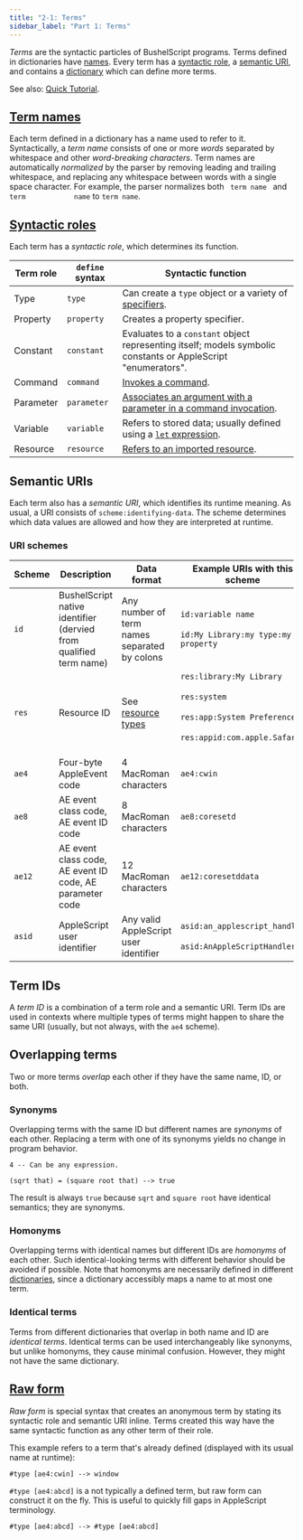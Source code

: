 ```yaml
---
title: "2-1: Terms"
sidebar_label: "Part 1: Terms"
---
```


_Terms_ are the syntactic particles of BushelScript programs. Terms defined in dictionaries have [names](#term-names). Every term has a [syntactic role](#syntactic-roles), a [semantic URI](#semantic-uris), and contains a [dictionary](/docs/ref/dictionaries) which can define more terms.

See also: [Quick Tutorial](/docs/tutorial/terms).

## [Term names](/docs/ref/grammar#term-name)

Each term defined in a dictionary has a name used to refer to it. Syntactically, a _term name_ consists of one or more _words_ separated by whitespace and other _word-breaking characters_. Term names are automatically _normalized_ by the parser by removing leading and trailing whitespace, and replacing any whitespace between words with a single space character. For example, the parser normalizes both <code>&nbsp;term&nbsp;name&nbsp;</code> and <code>term&#9;&nbsp;&#9;name</code> to `term name`.

## [Syntactic roles](/docs/ref/grammar#term-id)

Each term has a _syntactic role_, which determines its function.

| Term role  | `define` syntax | Syntactic function                                                                                            |
|------------|-----------------|---------------------------------------------------------------------------------------------------------------|
| Type       | `type`          | Can create a `type` object or a variety of [specifiers](/docs/ref/specifiers#element-specifiers).                       |
| Property   | `property`      | Creates a property specifier.                                                                                 |
| Constant   | `constant`      | Evaluates to a `constant` object representing itself; models symbolic constants or AppleScript "enumerators". |
| Command    | `command`       | [Invokes a command](/docs/ref/basic-syntax#command-invocations).                                                        |
| Parameter  | `parameter`     | [Associates an argument with a parameter in a command invocation](/docs/ref/basic-syntax#summarized-meta-terminology).  |
| Variable   | `variable`      | Refers to stored data; usually defined using a [`let` expression](/docs/ref/data-flow#variables).                       |
| Resource   | `resource`      | [Refers to an imported resource](/docs/ref/resources#resource-terms).                                                   |

## Semantic URIs

Each term also has a _semantic URI_, which identifies its runtime meaning. As usual, a URI consists of `scheme:identifying-data`. The scheme determines which data values are allowed and how they are interpreted at runtime.

### URI schemes

| Scheme        | Description                                                       | Data format                                  | Example URIs with this scheme                                                                                                                    |
|---------------|-------------------------------------------------------------------|----------------------------------------------|--------------------------------------------------------------------------------------------------------------------------------------------------|
| `id`          | BushelScript native identifier (dervied from qualified term name) | Any number of term names separated by colons | `id:variable name`<br></br>`id:My Library:my type:my property`                                                                                            |
| `res`         | Resource ID                                                       | See [resource types](/docs/ref/resources#types-of-resources) | `res:library:My Library`<br></br>`res:system`<br></br>`res:app:System Preferences`<br></br>`res:appid:com.apple.Safari`<br></br> |
| `ae4`         | Four-byte AppleEvent code                                         | 4 MacRoman characters                        | `ae4:cwin`                                                                                                                                       |
| `ae8`         | AE event class code, AE event ID code                             | 8 MacRoman characters                        | `ae8:coresetd`                                                                                                                                   |
| `ae12`        | AE event class code, AE event ID code, AE parameter code          | 12 MacRoman characters                       | `ae12:coresetddata`                                                                                                                              |
| `asid`        | AppleScript user identifier                                       | Any valid AppleScript user identifier        | `asid:an_applescript_handler`<br></br>`asid:AnAppleScriptHandler`                                                                                     |

## Term IDs

A _term ID_ is a combination of a term role and a semantic URI. Term IDs are used in contexts where multiple types of terms might happen to share the same URI (usually, but not always, with the `ae4` scheme).

## Overlapping terms

Two or more terms _overlap_ each other if they have the same name, ID, or both.

### Synonyms

Overlapping terms with the same ID but different names are _synonyms_ of each other. Replacing a term with one of its synonyms yields no change in program behavior.

```
4 -- Can be any expression.

(sqrt that) = (square root that) --> true
```

The result is always `true` because `sqrt` and `square root` have identical semantics; they are synonyms.

### Homonyms

Overlapping terms with identical names but different IDs are _homonyms_ of each other. Such identical-looking terms with different behavior should be avoided if possible. Note that homonyms are necessarily defined in different [dictionaries](/docs/ref/dictionaries), since a dictionary accessibly maps a name to at most one term.

### Identical terms

Terms from different dictionaries that overlap in both name and ID are _identical terms_. Identical terms can be used interchangeably like synonyms, but unlike homonyms, they cause minimal confusion. However, they might not have the same dictionary.

## [Raw form](/docs/ref/grammar#term)

_Raw form_ is special syntax that creates an anonymous term by stating its syntactic role and semantic URI inline. Terms created this way have the same syntactic function as any other term of their role.

This example refers to a term that's already defined (displayed with its usual name at runtime):

```
#type [ae4:cwin] --> window
```

`#type [ae4:abcd]` is a not typically a defined term, but raw form can construct it on the fly. This is useful to quickly fill gaps in AppleScript terminology.

```
#type [ae4:abcd] --> #type [ae4:abcd]
```
